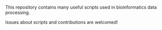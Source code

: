 This repository contains many useful scripts used in bioinformatics data processing.

Issues about scripts and contributions are welcomed!

